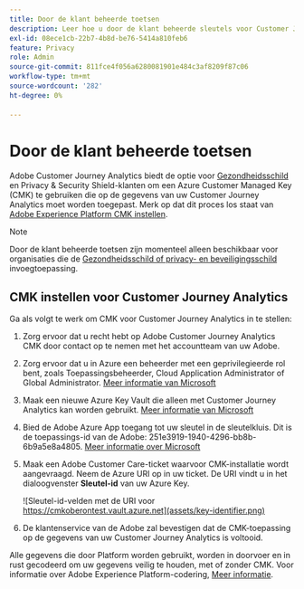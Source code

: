 ```yaml
---
title: Door de klant beheerde toetsen
description: Leer hoe u door de klant beheerde sleutels voor Customer Journey Analytics instelt.
exl-id: 08ece1cb-22b7-4b8d-be76-5414a810feb6
feature: Privacy
role: Admin
source-git-commit: 811fce4f056a6280081901e484c3af8209f87c06
workflow-type: tm+mt
source-wordcount: '282'
ht-degree: 0%

---
```


# Door de klant beheerde toetsen

Adobe Customer Journey Analytics biedt de optie voor [Gezondheidsschild](https://www.adobe.com/trust/compliance/hipaa-ready.html) en Privacy &amp; Security Shield-klanten om een Azure Customer Managed Key (CMK) te gebruiken die op de gegevens van uw Customer Journey Analytics moet worden toegepast.  Merk op dat dit proces los staat van [Adobe Experience Platform CMK instellen](https://experienceleague.adobe.com/docs/experience-platform/landing/governance-privacy-security/customer-managed-keys.html).

>[!NOTE]
>
>Door de klant beheerde toetsen zijn momenteel alleen beschikbaar voor organisaties die de [Gezondheidsschild of privacy- en beveiligingsschild](https://experienceleague.adobe.com/docs/customer-data-management-voices-events/events/governance/healthcare-shield.html?lang=en) invoegtoepassing.

## CMK instellen voor Customer Journey Analytics

Ga als volgt te werk om CMK voor Customer Journey Analytics in te stellen:

1. Zorg ervoor dat u recht hebt op Adobe Customer Journey Analytics CMK door contact op te nemen met het accountteam van uw Adobe.
1. Zorg ervoor dat u in Azure een beheerder met een geprivilegieerde rol bent, zoals Toepassingsbeheerder, Cloud Application Administrator of Global Administrator. [Meer informatie van Microsoft](https://learn.microsoft.com/en-us/azure/active-directory/roles/permissions-reference)
1. Maak een nieuwe Azure Key Vault die alleen met Customer Journey Analytics kan worden gebruikt. [Meer informatie van Microsoft](https://learn.microsoft.com/en-us/azure/key-vault/general/)
1. Bied de Adobe Azure App toegang tot uw sleutel in de sleutelkluis. Dit is de toepassings-id van de Adobe: 251e3919-1940-4296-bb8b-6b9a5e8a4805. [Meer informatie over Microsoft](https://learn.microsoft.com/en-us/azure/storage/common/customer-managed-keys-configure-cross-tenant-existing-account?toc=%2Fazure%2Fstorage%2Fblobs%2Ftoc.json&amp;tabs=powershell-preview%2Cazure-portal#the-customer-grants-the-service-providers-app-access-to-the-key-in-the-key-vault)
1. Maak een Adobe Customer Care-ticket waarvoor CMK-installatie wordt aangevraagd. Neem de Azure URI op in uw ticket. De URI vindt u in het dialoogvenster **Sleutel-id** van uw Azure Key.

   ![Sleutel-id-velden met de URI voor https://cmkoberontest.vault.azure.net](assets/key-identifier.png)

1. De klantenservice van de Adobe zal bevestigen dat de CMK-toepassing op de gegevens van uw Customer Journey Analytics is voltooid.

Alle gegevens die door Platform worden gebruikt, worden in doorvoer en in rust gecodeerd om uw gegevens veilig te houden, met of zonder CMK. Voor informatie over Adobe Experience Platform-codering, [Meer informatie](https://experienceleague.adobe.com/docs/experience-platform/landing/governance-privacy-security/encryption.html?lang=en).

